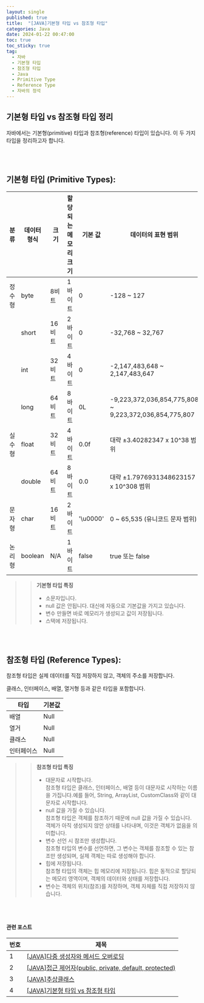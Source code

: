 ```yaml
---
layout: single
published: true
title:  "[JAVA]기본형 타입 vs 참조형 타입"
categories: Java
date: 2024-01-22 00:47:00
toc: true
toc_sticky: true
tag:   
  - 자바
  - 기본형 타입
  - 참조형 타입
  - Java
  - Primitive Type
  - Reference Type
  - 자바의 정석
---
```


## 기본형 타입 vs 참조형 타입 정리


자바에서는 기본형(primitive) 타입과 참조형(reference) 타입이 있습니다. 이 두 가지 타입을 정리하고자 합니다.


<br><br>



## 기본형 타입 (Primitive Types):


| 분류       | 데이터 형식 | 크기          | 할당되는 메모리 크기 | 기본 값       | 데이터의 표현 범위                |
|------------|-------------|---------------|-----------------------|--------------|---------------------------------|
| 정수형     | byte        | 8비트         | 1 바이트              | 0            | -128 ~ 127                      |
|            | short       | 16비트        | 2 바이트              | 0            | -32,768 ~ 32,767                |
|            | int         | 32비트        | 4 바이트              | 0            | -2,147,483,648 ~ 2,147,483,647  |
|            | long        | 64비트        | 8 바이트              | 0L           | -9,223,372,036,854,775,808 ~ 9,223,372,036,854,775,807  |
| 실수형     | float       | 32비트        | 4 바이트              | 0.0f         | 대략 ±3.40282347 x 10^38 범위     |
|            | double      | 64비트        | 8 바이트              | 0.0          | 대략 ±1.7976931348623157 x 10^308 범위 |
| 문자형     | char        | 16비트        | 2 바이트              | '\u0000'     | 0 ~ 65,535 (유니코드 문자 범위)   |
| 논리형     | boolean     | N/A           | 1 바이트              | false        | true 또는 false                  |


>> **기본형 타입 특징**  
>> * 소문자입니다.
>> * null 값은 안됩니다. 대신에 자동으로 기본값을 가지고 있습니다.
>> * 변수 만들면 바로 메모리가 생성되고 값이 저장됩니다.
>> * 스택에 저장됩니다. 

<br><br>


## 참조형 타입 (Reference Types):

참조형 타입은 실제 데이터를 직접 저장하지 않고, 객체의 주소를 저장합니다. 

클래스, 인터페이스, 배열, 열거형 등과 같은 타입을 포함합니다.

| 타입                  | 기본값  |
|-----------------------|---------|
| 배열       | Null    |
| 열거  | Null    |
| 클래스      | Null    |
| 인터페이스  | Null  |


>> **참조형 타입 특징**  
>> * 대문자로 시작합니다.   
        참조형 타입은 클래스, 인터페이스, 배열 등이 대문자로 시작하는 이름을 가집니다.예를 들어, String, ArrayList, CustomClass와 같이 대문자로 시작합니다.
>> * null 값을 가질 수 있습니다.  
        참조형 타입은 객체를 참조하기 때문에 null 값을 가질 수 있습니다. 객체가 아직 생성되지 않안 상태를 나타내며, 이것은 객체가 없음을 의미합니다.
>> * 변수 선언 시 참조만 생성합니다.  
        참조형 타입의 변수를 선언하면, 그 변수는 객체를 참조할 수 있는 참조만 생성되며, 실제 객체는 따로 생성해야 합니다.
>> * 힙에 저장됩니다.  
        참조형 타입의 객체는 힙 메모리에 저장됩니다. 힙은 동적으로 할당되는 메모리 영역이며, 객체의 데이터와 상태를 저장합니다.
>> * 변수는 객체의 위치(참조)를 저장하며, 객체 자체를 직접 저장하지 않습니다.


<br><br>




#### 관련 포스트

|번호	  |제목|
|---|---|
|1|[[JAVA]다중 생성자와 메서드 오버로딩](https://baxdailygit.github.io/java/java_multiple_constructors/)|
|2|[[JAVA]접근 제어자(public, private, default, protected)](https://baxdailygit.github.io/java/java_access_modifier/)|
|3|[[JAVA]추상클래스](https://baxdailygit.github.io/java/java_abstract_class/)|
|4|[[JAVA]기본형 타입 vs 참조형 타입](https://baxdailygit.github.io/java/java_type/)|